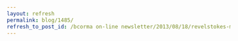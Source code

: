 ```yaml
---
layout: refresh
permalink: blog/1485/
refresh_to_post_id: /bcorma on-line newsletter/2013/08/18/revelstokes-most-fun-ride-weekend-ever-sept-21-and-22-save-the-date
---
```

